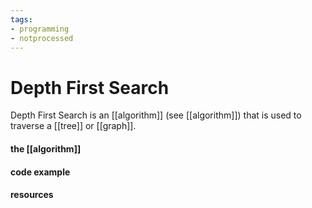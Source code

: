 ```yaml
---
tags:
- programming
- notprocessed
---
```

# Depth First Search

Depth First Search is an [[algorithm]] (see [[algorithm]]) that is used to traverse a [[tree]] or [[graph]]. 



#### the [[algorithm]]




#### code example





#### resources